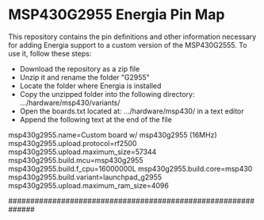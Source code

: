 # MSP430G2955 Energia Pin Map

This repository contains the pin definitions and other information necessary for adding Energia support to a custom version of the MSP430G2555. To use it, follow these steps:
* Download the repository as a zip file
* Unzip it and rename the folder "G2955"
* Locate the folder where Energia is installed
* Copy the unzipped folder into the following directory: .../hardware/msp430/variants/
* Open the boards.txt located at: .../hardware/msp430/ in a text editor
* Append the following text at the end of the file

msp430g2955.name=Custom board w/ msp430g2955 (16MHz)
msp430g2955.upload.protocol=rf2500
msp430g2955.upload.maximum_size=57344
msp430g2955.build.mcu=msp430g2955
msp430g2955.build.f_cpu=16000000L
msp430g2955.build.core=msp430
msp430g2955.build.variant=launchpad_g2955
msp430g2955.upload.maximum_ram_size=4096

##############################################################


